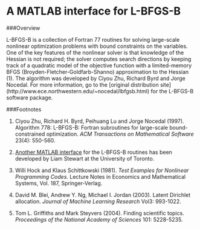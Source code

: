 # A MATLAB interface for L-BFGS-B

###Overview

<p>L-BFGS-B is a collection of Fortran 77 routines for solving
large-scale nonlinear optimization problems with bound constraints on
the variables. One of the key features of the nonlinear solver is that
knowledge of the Hessian is not required; the solver computes search
directions by keeping track of a quadratic model of the objective
function with a limited-memory BFGS (Broyden-Fletcher-Goldfarb-Shanno)
approximation to the Hessian (1). The algorithm was developed by Ciyou
Zhu, Richard Byrd and Jorge Nocedal. For more information, go to the
[original distribution site](http://www.ece.northwestern.edu/~nocedal/lbfgsb.html) for the L-BFGS-B software package.

###Footnotes

1. Ciyou Zhu, Richard H. Byrd, Peihuang Lu and Jorge Nocedal
(1997). Algorithm 778: L-BFGS-B: Fortran subroutines for large-scale
bound-constrained optimization. *ACM Transactions on Mathematical
Software* 23(4): 550-560.

2. [Another MATLAB interface](http://www.cs.toronto.edu/~liam/software.shtml)
for the L-BFGS-B routines has been developed by Liam Stewart at the
University of Toronto.

3. Willi Hock and Klaus Schittkowski (1981). *Test Examples for
Nonlinear Programming Codes.* Lecture Notes in Economics and
Mathematical Systems, Vol. 187, Springer-Verlag.</p>

4. David M. Blei, Andrew Y. Ng, Michael I. Jordan (2003). Latent
Dirichlet allocation. *Journal of Machine Learning Research*
Vol3: 993-1022.

5. Tom L. Griffiths and Mark Steyvers (2004). Finding scientific
topics. *Proceedings of the National Academy of Sciences* 101:
5228-5235.
